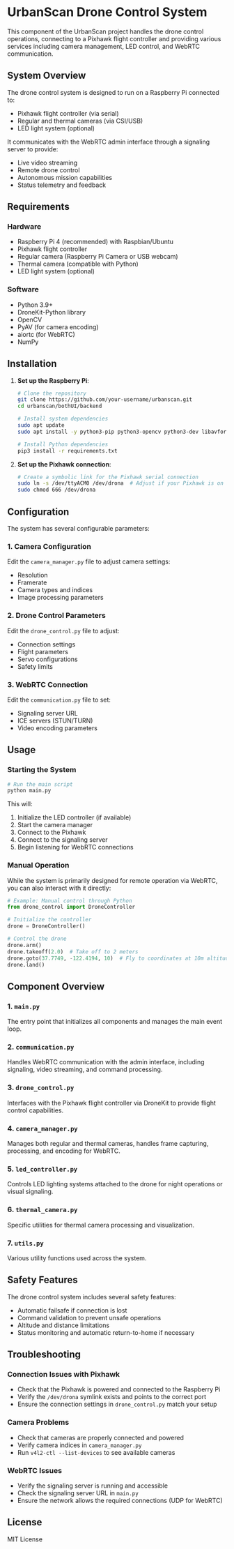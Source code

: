 # UrbanScan Drone Control System

This component of the UrbanScan project handles the drone control operations, connecting to a Pixhawk flight controller and providing various services including camera management, LED control, and WebRTC communication.

## System Overview

The drone control system is designed to run on a Raspberry Pi connected to:
- Pixhawk flight controller (via serial)
- Regular and thermal cameras (via CSI/USB)
- LED light system (optional)

It communicates with the WebRTC admin interface through a signaling server to provide:
- Live video streaming
- Remote drone control
- Autonomous mission capabilities
- Status telemetry and feedback

## Requirements

### Hardware
- Raspberry Pi 4 (recommended) with Raspbian/Ubuntu
- Pixhawk flight controller
- Regular camera (Raspberry Pi Camera or USB webcam)
- Thermal camera (compatible with Python)
- LED light system (optional)

### Software
- Python 3.9+
- DroneKit-Python library
- OpenCV
- PyAV (for camera encoding)
- aiortc (for WebRTC)
- NumPy

## Installation

1. **Set up the Raspberry Pi**:
   ```bash
   # Clone the repository
   git clone https://github.com/your-username/urbanscan.git
   cd urbanscan/bothUI/backend
   
   # Install system dependencies
   sudo apt update
   sudo apt install -y python3-pip python3-opencv python3-dev libavformat-dev libavcodec-dev libavdevice-dev libavutil-dev libswscale-dev libswresample-dev libavfilter-dev
   
   # Install Python dependencies
   pip3 install -r requirements.txt
   ```

2. **Set up the Pixhawk connection**:
   ```bash
   # Create a symbolic link for the Pixhawk serial connection
   sudo ln -s /dev/ttyACM0 /dev/drona  # Adjust if your Pixhawk is on a different port
   sudo chmod 666 /dev/drona
   ```

## Configuration

The system has several configurable parameters:

### 1. Camera Configuration

Edit the `camera_manager.py` file to adjust camera settings:
- Resolution
- Framerate
- Camera types and indices
- Image processing parameters

### 2. Drone Control Parameters

Edit the `drone_control.py` file to adjust:
- Connection settings
- Flight parameters
- Servo configurations
- Safety limits

### 3. WebRTC Connection

Edit the `communication.py` file to set:
- Signaling server URL
- ICE servers (STUN/TURN)
- Video encoding parameters

## Usage

### Starting the System

```bash
# Run the main script
python main.py
```

This will:
1. Initialize the LED controller (if available)
2. Start the camera manager
3. Connect to the Pixhawk
4. Connect to the signaling server
5. Begin listening for WebRTC connections

### Manual Operation

While the system is primarily designed for remote operation via WebRTC, you can also interact with it directly:

```python
# Example: Manual control through Python
from drone_control import DroneController

# Initialize the controller
drone = DroneController()

# Control the drone
drone.arm()
drone.takeoff(2.0)  # Take off to 2 meters
drone.goto(37.7749, -122.4194, 10)  # Fly to coordinates at 10m altitude
drone.land()
```

## Component Overview

### 1. `main.py`
The entry point that initializes all components and manages the main event loop.

### 2. `communication.py`
Handles WebRTC communication with the admin interface, including signaling, video streaming, and command processing.

### 3. `drone_control.py`
Interfaces with the Pixhawk flight controller via DroneKit to provide flight control capabilities.

### 4. `camera_manager.py`
Manages both regular and thermal cameras, handles frame capturing, processing, and encoding for WebRTC.

### 5. `led_controller.py`
Controls LED lighting systems attached to the drone for night operations or visual signaling.

### 6. `thermal_camera.py`
Specific utilities for thermal camera processing and visualization.

### 7. `utils.py`
Various utility functions used across the system.

## Safety Features

The drone control system includes several safety features:
- Automatic failsafe if connection is lost
- Command validation to prevent unsafe operations
- Altitude and distance limitations
- Status monitoring and automatic return-to-home if necessary

## Troubleshooting

### Connection Issues with Pixhawk
- Check that the Pixhawk is powered and connected to the Raspberry Pi
- Verify the `/dev/drona` symlink exists and points to the correct port
- Ensure the connection settings in `drone_control.py` match your setup

### Camera Problems
- Check that cameras are properly connected and powered
- Verify camera indices in `camera_manager.py`
- Run `v4l2-ctl --list-devices` to see available cameras

### WebRTC Issues
- Verify the signaling server is running and accessible
- Check the signaling server URL in `main.py`
- Ensure the network allows the required connections (UDP for WebRTC)

## License

MIT License